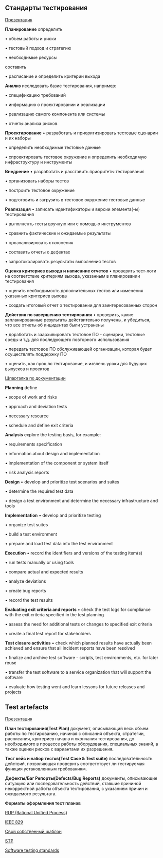 ## Стандарты тестирования

[Презентация](https://docs.google.com/presentation/d/17kZMyhhchqwJp07ASyfA5bsQ8rQeGOrd/edit?usp=sharing&ouid=116447005932578256378&rtpof=true&sd=true)


**Планирование**
определить


• объем работы и риски


• тестовый подход и стратегию


• необходимые ресурсы


составить


• расписание и определить критерии выхода


**Анализ**
исследовать базис тестирования, например:


• спецификацию требований


• информацию о проектировании и реализации


• реализацию самого компонента или системы


• отчеты анализа рисков


**Проектирование**
• разработать и приоритизировать тестовые сценарии и их наборы


• определить необходимые тестовые данные


• спроектировать тестовое окружение и определить необходимую инфраструктуру и инструменты


**Внедрение**
• разработать и расставить приоритеты тестирования


• организовать наборы тестов


• построить тестовое окружение


• подготовить и загрузить в тестовое окружение тестовые данные


**Реализация**
• записать идентификаторы и версии элемента(-ы) тестирования


• выполненть тесты вручную или с помощью инструментов


• сравнить фактические и ожидаемые результаты


• проанализировать отклонения


• составить отчеты о дефектах


• запротоколировать результаты выполнения тестов


**Оценка критериев выхода и написание отчетов**
• проверить тест-логи на соответствие критериям выхода, указанным в планировании тестирования


• оценить необходимость дополнительных тестов или изменения указанных критериев выхода


• создать итоговый отчет о тестировании для заинтересованных сторон


**Действия по завершению тестирования**
• проверить, какие запланированные результаты действительно получены, и убедиться, что все отчеты об инцидентах были устранены


• доработать и заархивировать тестовое ПО - сценарии, тестовые среды и т.д. для последующего повторного использования


• передать тестовое ПО обслуживающей организации, которая будет осуществлять поддержку ПО


• оценить, как прошло тестирование, и извлечь уроки для будущих выпусков и проектов


[Шпаргалка по документации](https://docs.google.com/spreadsheets/d/18pSPrnWRGI-rM4f0QdUMsE9LMxBOvCOa/edit?usp=sharing&ouid=116447005932578256378&rtpof=true&sd=true)


**Planning**
define


• scope of work and risks


• approach and deviation tests


• necessary resource


• schedule and define exit criteria


**Analysis**
explore the testing basis, for example:


• requirements specification


• information about design and implementation


• implementation of the component or system itself


• risk analysis reports


**Design**
• develop and prioritize test scenarios and suites


• determine the required test data


• design a test environment and determine the necessary infrastructure and tools


**Implementation**
• develop and prioritize testing


• organize test suites


• build a test environment


• prepare and load test data into the test environment


**Execution**
• record the identifiers and versions of the testing item(s)


• run tests manually or using tools


• compare actual and expected results


• analyze deviations


• create bug reports


• record the test results


**Evaluating exit criteria and reports**
• check the test logs for compliance with the exit criteria specified in the test planning


• assess the need for additional tests or changes to specified exit criteria


• create a final test report for stakeholders


**Test closure activities**
• check which planned results have actually been achieved and ensure that all incident reports have been resolved


• finalize and archive test software - scripts, test environments, etc. for later reuse


• transfer the test software to a service organization that will support the software


• evaluate how testing went and learn lessons for future releases and projects


## Test artefacts


[Презентация](https://docs.google.com/presentation/d/16SBaft7mBg5O39Uu3ABpytwvB_6FFSzb/edit?usp=sharing&ouid=116447005932578256378&rtpof=true&sd=true)


**План тестирования(Test Plan)**
документ, описывающий весь объем работы по тестированию, начиная с описания объекта, стратегии, расписания, критериев начала и окончания тестирования, до необходимого в процессе работы оборудования, специальных знаний, а также оценки рисков с вариантами их разрешения.


**Тест кейс и набор тестов(Test Case & Test suite)**
последовательность действий, позволяющая проверить соответствует ли тестируемая функция установленным требованиям.


**Дефекты/Баг Репорты(Defects/Bug Reports)**
документы, описывающие ситуацию или последовательность действий, ставшие причиной некорректной работы объекта тестирования, с указанием причин и ожидаемого результата.


**Форматы оформления тест планов**


[RUP (Rational Unified Process)](https://docs.google.com/document/d/1C95gRz-dTOsCfCTC9qdxQ0mXPQbbvR42/edit?usp=sharing&ouid=116447005932578256378&rtpof=true&sd=true)


[IEEE 829](https://drive.google.com/file/d/1UOQs5XH1AmQyY_8rfoKSzqsIjmkjaZOS/view?usp=sharing)


[Свой собственный шаблон](https://docs.google.com/document/d/1ggm5fQdjBKPY3lCNGb9m_2hDz-HoajyC/edit?usp=sharing&ouid=116447005932578256378&rtpof=true&sd=true)


[STP](https://docs.google.com/spreadsheets/d/1TQlAr1DmMJ5AE_watoJoid6myYUX1C5pPPhVKbLNd0Q/edit?usp=sharing)


[Software testing standards](https://drive.google.com/file/d/1yWSFqMy_LojzWvQ96ZutgmMy_pzj_65i/view?usp=sharing)